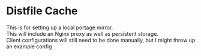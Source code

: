 Distfile Cache
==============

This is for setting up a local portage mirror.  
This will include an Nginx proxy as well as persistent storage.  
Client configurations will still need to be done manually, but I might throw up an example config
